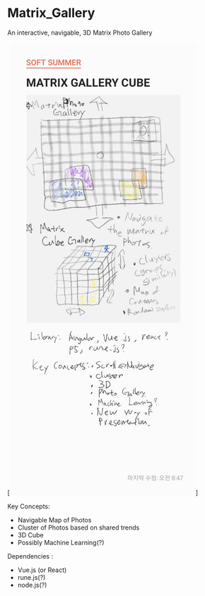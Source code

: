 # Matrix_Gallery
An interactive, navigable, 3D Matrix Photo Gallery

[![Basic Idea](./assets/img/idea.jpg)]

Key Concepts:
* Navigable Map of Photos
* Cluster of Photos based on shared trends
* 3D Cube
* Possibly Machine Learning(?)


Dependencies :
* Vue.js (or React)
* rune.js(?)
* node.js(?)
